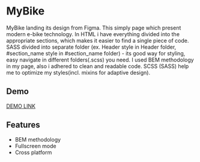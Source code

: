 
# MyBike

MyBike landing its design from Figma. This simply page which present modern e-bike technology. In HTML i have everything divided into the appropriate sections, which makes it easier to find a single piece of code. SASS divided into separate folder (ex. Header style in Header folder, #section_name style in #section_name folder) - its good way for styling, easy navigate in different folders(.scss) you need.
I used BEM methodology in my page, also i adhered to clean and readable code. SCSS (SASS) help me to optimize my styles(incl. mixins for adaptive design).


## Demo

[DEMO LINK](https://vladyslav-amp.github.io/MyBike/)

## Features

- BEM methodology
- Fullscreen mode
- Cross platform
